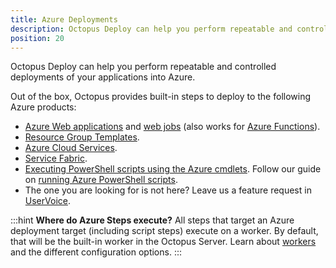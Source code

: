 ```yaml
---
title: Azure Deployments
description: Octopus Deploy can help you perform repeatable and controlled deployments of your applications into Azure.
position: 20
---
```


Octopus Deploy can help you perform repeatable and controlled deployments of your applications into Azure.

Out of the box, Octopus provides built-in steps to deploy to the following Azure products:

- [Azure Web applications](/docs/deployment-examples/azure-deployments/deploying-a-package-to-an-azure-web-app/index.md) and [web jobs](/docs/deployment-examples/azure-deployments/deploying-a-package-to-an-azure-web-app/deploying-web-jobs.md) (also works for [Azure Functions](https://octopus.com/blog/azure-functions)).
- [Resource Group Templates](/docs/deployment-examples/azure-deployments/resource-groups/index.md).
- [Azure Cloud Services](/docs/deployment-examples/azure-deployments/cloud-services/index.md).
- [Service Fabric](/docs/deployment-examples/azure-deployments/deploying-to-service-fabric/index.md).
- [Executing PowerShell scripts using the Azure cmdlets](/docs/deployment-examples/custom-scripts/azure-powershell-scripts.md). Follow our guide on [running Azure PowerShell scripts](/docs/deployment-examples/azure-deployments/running-azure-powershell/index.md).
- The one you are looking for is not here? Leave us a feature request in [UserVoice](https://octopusdeploy.uservoice.com/).

:::hint
**Where do Azure Steps execute?**
All steps that target an Azure deployment target (including script steps) execute on a worker.  By default, that will be the built-in worker in the Octopus Server. Learn about [workers](/docs/administration/workers/index.md) and the different configuration options.
:::
